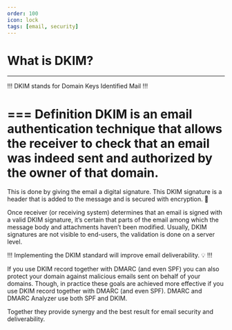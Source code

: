 ```yaml
---
order: 100
icon: lock
tags: [email, security]
---
```


# What is DKIM?
-------------

!!!
DKIM stands for Domain Keys Identified Mail
!!!

=== Definition
DKIM is an email authentication technique that allows the receiver to check that an email was indeed sent and authorized by the owner of that domain. 
===

This is done by giving the email a digital signature. This DKIM signature is a header that is added to the message and is secured with encryption. :key: 

Once receiver (or receiving system) determines that an email is signed with a valid DKIM signature, it’s certain that parts of the email among which the message body and attachments haven’t been modified. Usually, DKIM signatures are not visible to end-users, the validation is done on a server level.

!!!
Implementing the DKIM standard will improve email deliverability. :bulb:
!!!

If you use DKIM record together with DMARC (and even SPF) you can also protect your domain against malicious emails sent on behalf of your domains. Though, in practice these goals are achieved more effective if you use DKIM record together with DMARC (and even SPF). DMARC and DMARC Analyzer use both SPF and DKIM. 

Together they provide synergy and the best result for email security and deliverability.
